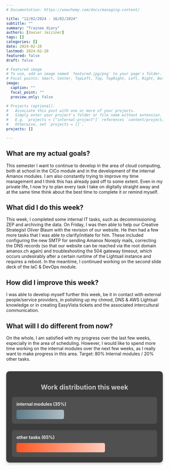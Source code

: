 ```yaml
---
# Documentation: https://wowchemy.com/docs/managing-content/

title: "12/02/2024 - 16/02/2024"
subtitle: ""
summary: "Trainee diary"
authors: [Xavier Jeiziner]
tags: []
categories: []
date: 2024-02-20
lastmod: 2024-02-20
featured: false
draft: false

# Featured image
# To use, add an image named `featured.jpg/png` to your page's folder.
# Focal points: Smart, Center, TopLeft, Top, TopRight, Left, Right, BottomLeft, Bottom, BottomRight.
image:
  caption: ""
  focal_point: ""
  preview_only: false

# Projects (optional).
#   Associate this post with one or more of your projects.
#   Simply enter your project's folder or file name without extension.
#   E.g. `projects = ["internal-project"]` references `content/project/deep-learning/index.md`.
#   Otherwise, set `projects = []`.
projects: []

---
```

## What are my actual goals?
This semester I want to continue to develop in the area of cloud computing, both at school in the ClCo module and in the development of the internal Amanox modules. I am also constantly trying to improve my time management and I think this has already paid off to some extent. Even in my private life, I now try to plan every task I take on digitally straight away and at the same time think about the best time to complete it or remind myself.

## What did I do this week?
This week, I completed some internal IT tasks, such as decommissioning ZEP and archiving the data. On Friday, I was then able to help our Creative Strategist Oliver Blaum with the revision of our website. He then had a few more tasks that I was able to clarify/initiate for him. These included configuring the new SMTP for sending Amanox Noreply mails, correcting the DNS records (so that our website can be reached via the root domain amanox.ch again) and troubleshooting the 504 gateway timeout, which occurs undesirably after a certain runtime of the Lightsail instance and requires a reboot. In the meantime, I continued working on the second slide deck of the IaC & DevOps module.

## How did I improve this week?
I was able to develop myself further this week, be it in contact with external people/service providers, in polishing up my chmod, DNS & AWS Lightsail knowledge or in creating EasyVista tickets and the associated intercultural communication.

## What will I do different from now?
On the whole, I am satisfied with my progress over the last few weeks, especially in the area of scheduling. However, I would like to spend more time working on the internal modules over the next few weeks, as I really want to make progress in this area. Target: 80% Internal modules / 20% other tasks.

<br>
<div style="padding: 18px; padding-top: 10px; color: #eee; background-color: #3c3c3c; border-radius: 10px; box-shadow: 0 4px 8px rgba(0,0,0,0.2);">
  <h2 style="text-align: center; color: #ccc;">Work distribution this week</h2>
  <div style="background-color: #505050; padding: 15px; margin-bottom: 20px; border-radius: 8px; color: #eee; box-shadow: inset 0 2px 4px rgba(0,0,0,0.1);">
    <strong>internal modules (35%)</strong>
    <div style="width: 35%; height: 30px; background: linear-gradient(to right, #607D8B 0%, #B0BEC5 100%); border-radius: 5px; margin-top: 10px;"></div>
  </div>
  <div style="background-color: #505050; padding: 15px; border-radius: 8px; color: #eee; box-shadow: inset 0 2px 4px rgba(0,0,0,0.1);">
    <strong>other tasks (65%)</strong>
    <div style="width: 65%; height: 30px; background: linear-gradient(to right, #FF5722 0%, #FFCCBC 100%); border-radius: 5px; margin-top: 10px;"></div>
  </div>
</div>
